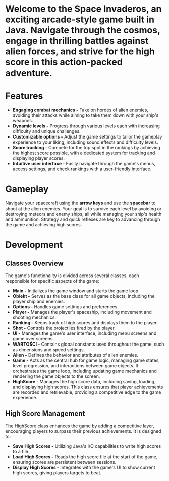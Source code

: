 # Welcome to the Space Invaderos, an exciting arcade-style game built in Java. Navigate through the cosmos, engage in thrilling battles against alien forces, and strive for the high score in this action-packed adventure.

# Features
- **Engaging combat mechanics -** Take on hordes of alien enemies, avoiding their attacks while aiming to take them down with your ship's weapons.
- **Dynamic levels -** Progress through various levels each with increasing difficulty and unique challenges.
- **Customizable options -** Adjust the game settings to tailor the gameplay experience to your liking, including sound effects and difficulty levels.
- **Score tracking -** Compete for the top spot in the rankings by achieving the highest score possible, with a dedicated system for tracking and displaying player scores.
- **Intuitive user interface -** Easily navigate through the game's menus, access settings, and check rankings with a user-friendly interface.

# Gameplay
Navigate your spacecraft using the **arrow keys** and use the **spacebar** to shoot at the alien enemies. Your goal is to survive each level by avoiding or destroying meteors and enemy ships, all while managing your ship's health and ammunition. Strategy and quick reflexes are key to advancing through the game and achieving high scores.

# Development
## Classes Overview
The game's functionality is divided across several classes, each responsible for specific aspects of the game:

- **Main -** Initializes the game window and starts the game loop.
- **Obiekt -** Serves as the base class for all game objects, including the player ship and enemies.
- **Options -** Handles game settings and preferences.
- **Player -** Manages the player's spaceship, including movement and shooting mechanics.
- **Ranking -** Keeps track of high scores and displays them to the player.
- **Shot -** Controls the projectiles fired by the player.
- **UI -** Manages the game's user interface, including menu screens and game over screens.
- **WARTOŚCI -** Contains global constants used throughout the game, such as dimensions and speed settings.
- **Alien -** Defines the behavior and attributes of alien enemies.
- **Game -** Acts as the central hub for game logic, managing game states, level progression, and interactions between game objects. It orchestrates the game loop, including updating game mechanics and rendering the game objects to the screen.
- **HighScore -** Manages the high score data, including saving, loading, and displaying high scores. This class ensures that player achievements are recorded and retrievable, providing a competitive edge to the game experience.

## High Score Management
The HighScore class enhances the game by adding a competitive layer, encouraging players to surpass their previous achievements. It is designed to:

- **Save High Scores -** Utilizing Java's I/O capabilities to write high scores to a file.
- **Load High Scores -** Reads the high score file at the start of the game, ensuring scores are persistent between sessions.
- **Display High Scores -** Integrates with the game's UI to show current high scores, giving players targets to beat.

